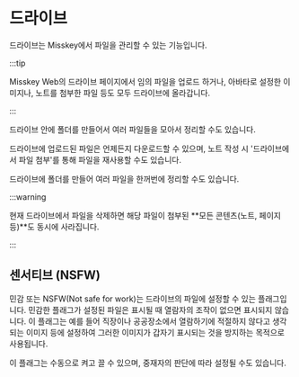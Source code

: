 # 드라이브

드라이브는 Misskey에서 파일을 관리할 수 있는 기능입니다.

:::tip

Misskey Web의 드라이브 페이지에서 임의 파일을 업로드 하거나, 아바타로 설정한 이미지나, 노트를 첨부한 파일 등도 모두 드라이브에 올라갑니다.

:::

드라이브 안에 폴더를 만들어서 여러 파일들을 모아서 정리할 수도 있습니다.

드라이브에 업로드된 파일은 언제든지 다운로드할 수 있으며, 노트 작성 시 '드라이브에서 파일 첨부'를 통해 파일을 재사용할 수도 있습니다.

드라이브에 폴더를 만들어 여러 파일을 한꺼번에 정리할 수도 있습니다.

:::warning

현재 드라이브에서 파일을 삭제하면 해당 파일이 첨부된 \*\*모든 콘텐츠(노트, 페이지 등)\*\*도 동시에 사라집니다.

:::

## 센서티브 (NSFW)

민감 또는 NSFW(Not safe for work)는 드라이브의 파일에 설정할 수 있는 플래그입니다.
민감한 플래그가 설정된 파일은 표시될 때 열람자의 조작이 없으면 표시되지 않습니다.
이 플래그는 예를 들어 직장이나 공공장소에서 열람하기에 적절하지 않다고 생각되는 이미지 등에 설정하여 그러한 이미지가 갑자기 표시되는 것을 방지하는 목적으로 사용됩니다.

이 플래그는 수동으로 켜고 끌 수 있으며, 중재자의 판단에 따라 설정될 수도 있습니다.
